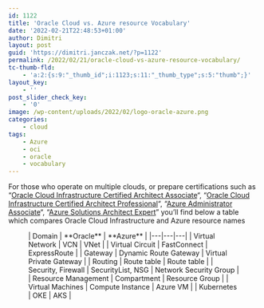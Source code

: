 ```yaml
---
id: 1122
title: 'Oracle Cloud vs. Azure resource Vocabulary'
date: '2022-02-21T22:48:53+01:00'
author: Dimitri
layout: post
guid: 'https://dimitri.janczak.net/?p=1122'
permalink: /2022/02/21/oracle-cloud-vs-azure-resource-vocabulary/
tc-thumb-fld:
    - 'a:2:{s:9:"_thumb_id";i:1123;s:11:"_thumb_type";s:5:"thumb";}'
layout_key:
    - ''
post_slider_check_key:
    - '0'
image: /wp-content/uploads/2022/02/logo-oracle-azure.png
categories:
    - cloud
tags:
    - Azure
    - oci
    - oracle
    - vocabulary
---
```


For those who operate on multiple clouds, or prepare certifications such as “[Oracle Cloud Infrastructure Certified Architect Associate](https://education.oracle.com/catalogue-de-produits-outrackpath-trackp_ocisa2021oca/trackp_OCISA2021OCA)“, “[Oracle Cloud Infrastructure Certified Architect Professional](https://education.oracle.com/catalogue-de-produits-outrackpath-trackp_ocicap2021opn/trackp_OCICAP2021OPN)“, “[Azure Administrator Associate](https://docs.microsoft.com/en-us/learn/certifications/azure-administrator/)“, “[Azure Solutions Architect Expert](https://docs.microsoft.com/en-us/learn/certifications/azure-solutions-architect/)” you’ll find below a table which compares Oracle Cloud Infrastructure and Azure resource names

<figure class="wp-block-table">| Domain | **Oracle** | **Azure** |
|---|---|---|
| Virtual Network | VCN | VNet |
| Virtual Circuit | FastConnect | ExpressRoute |
| Gateway | Dynamic Route Gateway | Virtual Private Gateway |
| Routing | Route table | Route table |
| Security, Firewall | SecurityList, NSG | Network Security Group |
| Resource Management | Compartment | Resource Group |
| Virtual Machines | Compute Instance | Azure VM |
| Kubernetes | OKE | AKS |

</figure>